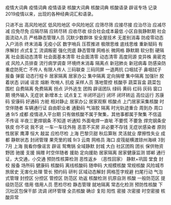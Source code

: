 疫情大词典
疫情词典
疫情语录
核酸大词典
核酸词典
核酸语录
辟谣专场
记录2019疫情以来，出现的各种经典词汇和语录。


只进不出
高风险地区
低风险地区
中风险地区
应筛尽筛
应接尽接
应治尽治
应减尽减
应免尽免
应隔尽隔
应转尽转
应收尽收
综合社会成本最低
小区自我静默期
社会面流动人员
严格静态管理人员
沉默少数群体
安全屋技术
无差别消毒
防疫零动态
入户消杀
终末消毒
无疫小区
数字哨兵
压茬推进
极限思维
底线思维
重新赋码
有序解封
点式复工
流调叛密
强化兜底
静态管理
网格长
微网格
静默期
软分割
硬隔离
社会面动态清零
社会面基本清零
社会面清零
动态清零
高度同源
变异株
奥密克戎
风险人员排查
流行病学调查
环境终末消毒
隔离点
新冠肺炎
新冠病毒
防感染防重症防死亡
不传人
有限人传人
三码联查
三码同屏
一退两抗
口咽拭子
鼻咽拭子
报备
弹窗
动态行程卡
居家隔离
居家办公
集中隔离
定向捐增
集中隔离
加强针
胶着状态
训诫
谣言
熔断
吹哨人
抗疫
采样人员
落地管控
核酸亭
蔬菜盲盒
蔬菜包
围栏
自费隔离
免费隔离
拐点
沪外逃生
团购
辟谣团队
绿码
黄码
红码
灰码
窗口期
境外输入
无症状
新增本土
试点复工
半闭环运行
闭环
闭环转运
高位运行
苏康码
安康码
好通码
方舱
相对静止
居家办公
居家观察
核酸点
上门居家采集核酸
时空伴随者
车辆通行证
自由职业者
通勤码
气溶胶
隔离
时光轨迹重合
周到办
周口通
9/5 成都  疫情进入平台期
只有做核酸不属于聚集，其他事都属于聚集
不信遥 不传谣 半夜三更焊钢条
不知道 听通知 外面电焊一直呲
不要慌 不要急 焊完钢条安铁皮
你不说 我不说 一车一车往外拖
恶意不买房 
非必要不存钱
无症状感染者
原则性居家
    鹰潭  恒大 敲盆
应检尽检
    上海  巴黎贝甜 秋后算账
灵活就业 
摩擦性失业
    成都  静默状态 封闭管理 果壳里的城
9/3 云南  网格员
    海口  皮筏艇横渡琼州海峡
3到7月 上海 我看你像谣言
辟谣
鸳鸯锅
全域静默
封城
大白
社区团购
团长
保供物资
野团
驰援
支援
捐赠
时空伴随者
援助
定向援助
居家隔离
居家健康监测
   邯郸  通行证，大交通，小交通
预防性核算检测
恶性返乡 （恶性回家）
静默+巩固
堂食
封校
报备
场所码
健康码
核酸码
离线核酸码
随申码
大规模核酸
常规核酸
风险城市旅居史
无害化处理
管长
预约码
研判
区域动态解封
网格签字规避
扫尾行动
气泡式管理
封控区
分控区
管控区
防范区
劝返
核酸检测
抗原自测
核酸
一般防范区
提级防范区
借用
借用人员
愿检尽检
静态管理
就地隔离
常态化检测
预防性核酸
下沉社区包保干部
流调
闭环管理
全员核酸
确诊
复阳
阳性
密接
次密接
时空密接
核酸异常
